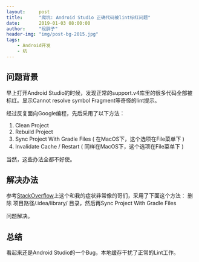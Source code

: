 ```yaml
---
layout:     post
title:      "爬坑: Android Studio 正确代码被lint标红问题"
date:       2019-01-03 08:00:00
author:     "段胖子"
header-img: "img/post-bg-2015.jpg"
tags:
    - Android开发
    - 坑
---
```


## 问题背景
早上打开Android Studio的时候，发现正常的support.v4库里的很多代码全部被标红。显示Cannot resolve symbol Fragment等奇怪的lint提示。

经过反复面向Google编程，先后采用了以下方法：
1. Clean Project
2. Rebuild Project
3. Sync Project With Gradle Files ( 在MacOS下，这个选项在File菜单下 )
4. Invalidate Cache / Restart ( 同样在MacOS下，这个选项在File菜单下 )

当然，这些办法全都不好使。

## 解决办法
参考[StackOverflow](https://stackoverflow.com/questions/20386331/android-studio-and-android-support-v4-app-fragment-cannot-resolve-symbol)上这个和我的症状非常像的哥们，采用了下面这个方法：
删除 项目路径/.idea/library/ 目录，然后再Sync Project With Gradle Files

问题解决。

## 总结
看起来还是Android Studio的一个Bug，本地缓存干扰了正常的Lint工作。
